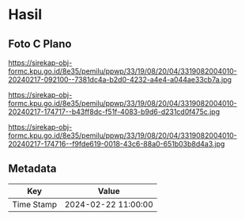 # Hasil

## Foto C Plano

https://sirekap-obj-formc.kpu.go.id/8e35/pemilu/ppwp/33/19/08/20/04/3319082004010-20240217-092100--7381dc4a-b2d0-4232-a4e4-a044ae33cb7a.jpg

https://sirekap-obj-formc.kpu.go.id/8e35/pemilu/ppwp/33/19/08/20/04/3319082004010-20240217-174717--b43ff8dc-f51f-4083-b9d6-d231cd0f475c.jpg

https://sirekap-obj-formc.kpu.go.id/8e35/pemilu/ppwp/33/19/08/20/04/3319082004010-20240217-174716--f9fde619-0018-43c6-88a0-651b03b8d4a3.jpg


## Metadata

| Key        | Value               |
| ---------- | ------------------- |
| Time Stamp | 2024-02-22 11:00:00 |



